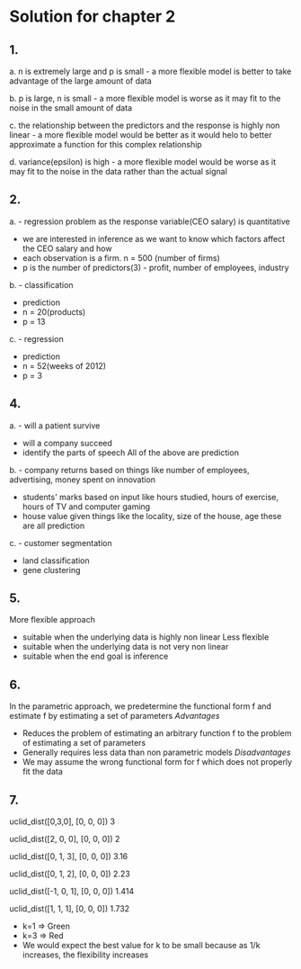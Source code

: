 # Solution for chapter 2

## 1.

a. n is extremely large and p is small - a more flexible model is better to take advantage of the large amount of data

b. p is large, n is small - a more flexible model is worse as it may fit to the noise in the small amount of data

c. the relationship between the predictors and the response is highly non linear - a more flexible model would be better as it would helo to better approximate a function for this complex relationship

d. variance(epsilon) is high - a more flexible model would be worse as it may fit to the noise in the data rather than the actual signal

## 2. 

a. - regression problem as the response variable(CEO salary) is quantitative
- we are interested in inference as we want to know which factors affect the CEO salary and how
- each observation is a firm. n = 500 (number of firms)
- p is the number of predictors(3) - profit, number of employees, industry

b. - classification
- prediction
- n = 20(products)
- p = 13

c. - regression
- prediction
- n = 52(weeks of 2012)
- p = 3

## 4.
a. - will a patient survive 
- will a company succeed
- identify the parts of speech
All of the above are prediction

b. - company returns based on things like number of employees, advertising, money spent on innovation
- students' marks based on input like hours studied, hours of exercise, hours of TV and computer gaming
- house value given things like the locality, size of the house, age
these are all prediction

c. - customer segmentation
- land classification
- gene clustering

## 5. 
More flexible approach
- suitable when the underlying data is highly non linear
Less flexible
- suitable when the underlying data is not very non linear
- suitable when the end goal is inference

## 6. 
In the parametric approach, we predetermine the functional form f and estimate f by estimating a set of parameters
*Advantages*
- Reduces the problem of estimating an arbitrary function f to the problem of estimating a set of parameters
- Generally requires less data than non parametric models
*Disadvantages*
- We may assume the wrong functional form for f which does not properly fit the data

## 7. 
uclid_dist([0,3,0], [0, 0, 0])
3

uclid_dist([2, 0, 0], [0, 0, 0])
2

uclid_dist([0, 1, 3], [0, 0, 0])
3.16

uclid_dist([0, 1, 2], [0, 0, 0])
2.23

uclid_dist([-1, 0, 1], [0, 0, 0])
1.414

uclid_dist([1, 1, 1], [0, 0, 0])
1.732

- k=1 => Green
- k=3 => Red
- We would expect the best value for k to be small because as 1/k increases, the flexibility increases